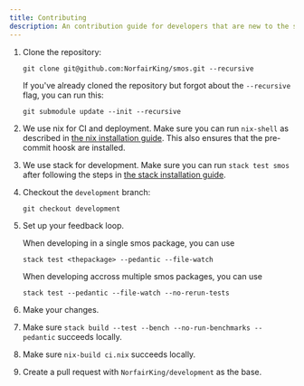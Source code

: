 ```yaml
---
title: Contributing
description: An contribution guide for developers that are new to the smos project
---
```



1. Clone the repository:

   ```
   git clone git@github.com:NorfairKing/smos.git --recursive
   ```

   If you've already cloned the repository but forgot about the `--recursive` flag, you can run this:

   ```
   git submodule update --init --recursive
   ```

1. We use nix for CI and deployment. Make sure you can run `nix-shell` as described in [the nix installation guide](/installation/nix).
   This also ensures that the pre-commit hoosk are installed.
1. We use stack for development. Make sure you can run `stack test smos` after following the steps in [the stack installation guide](/installation/stack). 
1. Checkout the `development` branch:

   ```
   git checkout development
   ```

1. Set up your feedback loop.

   When developing in a single smos package, you can use

   ```
   stack test <thepackage> --pedantic --file-watch
   ```

   When developing accross multiple smos packages, you can use

   ```
   stack test --pedantic --file-watch --no-rerun-tests
   ```
  
1. Make your changes.
1. Make sure `stack build --test --bench --no-run-benchmarks --pedantic` succeeds locally.
1. Make sure `nix-build ci.nix` succeeds locally.
1. Create a pull request with `NorfairKing/development` as the base.
